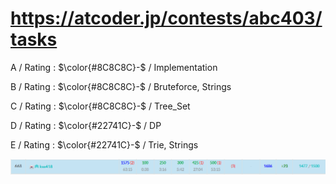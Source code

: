 # https://atcoder.jp/contests/abc403/tasks

A / Rating : $\color{#8C8C8C}-$ / Implementation

B / Rating : $\color{#8C8C8C}-$ / Bruteforce, Strings

C / Rating : $\color{#8C8C8C}-$ / Tree_Set

D / Rating : $\color{#22741C}-$ / DP

E / Rating : $\color{#22741C}-$ / Trie, Strings

![My Image](https://github.com/kss418/Atcoder/blob/main/ABC/Images/Standings/403.png)

